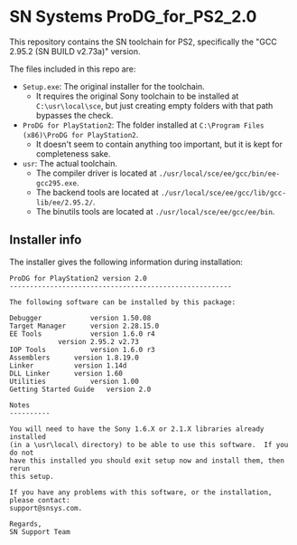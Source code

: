 # SN Systems ProDG_for_PS2_2.0

This repository contains the SN toolchain for PS2, specifically the "GCC 2.95.2 (SN BUILD v2.73a)" version.

The files included in this repo are:

- `Setup.exe`: The original installer for the toolchain.
  - It requires the original Sony toolchain to be installed at `C:\usr\local\sce`, but just creating empty folders with that path bypasses the check.
- `ProDG for PlayStation2`: The folder installed at `C:\Program Files (x86)\ProDG for PlayStation2`.
  - It doesn't seem to contain anything too important, but it is kept for completeness sake.
- `usr`: The actual toolchain.
  - The compiler driver is located at `./usr/local/sce/ee/gcc/bin/ee-gcc295.exe`.
  - The backend tools are located at  `./usr/local/sce/ee/gcc/lib/gcc-lib/ee/2.95.2/`.
  - The binutils tools are located at `./usr/local/sce/ee/gcc/ee/bin`.

## Installer info

The installer gives the following information during installation:

```
ProDG for PlayStation2 version 2.0
-------------------------------------------------------

The following software can be installed by this package:

Debugger			version 1.50.08
Target Manager		version 2.28.15.0
EE Tools			version 1.6.0 r4
			version 2.95.2 v2.73
IOP Tools			version 1.6.0 r3
Assemblers		version 1.8.19.0
Linker			version 1.14d
DLL Linker		version 1.60
Utilities			version 1.00
Getting Started Guide	version 2.0

Notes
----------

You will need to have the Sony 1.6.X or 2.1.X libraries already installed 
(in a \usr\local\ directory) to be able to use this software.  If you do not 
have this installed you should exit setup now and install them, then rerun
this setup.

If you have any problems with this software, or the installation, please contact:
support@snsys.com.

Regards,
SN Support Team
```

